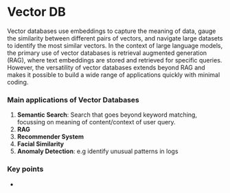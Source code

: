 # Vector DB
Vector databases use embeddings to capture the meaning of data, gauge the similarity between different pairs of vectors, and navigate large datasets to identify the most similar vectors. 
In the context of large language models, the primary use of vector databases is retrieval augmented generation (RAG), where text embeddings are stored and retrieved for specific queries.
However, the versatility of vector databases extends beyond RAG and makes it possible to build a wide range of applications quickly with minimal coding.

### Main applications of Vector Databases

1. **Semantic Search**: Search that goes beyond keyword matching, focussing on meaning of content/context of user query. 
2. **RAG**
3. **Recommender System**
4. **Facial Similarity**
5. **Anomaly Detection**: e.g identify unusual patterns in logs

### Key points
- 
